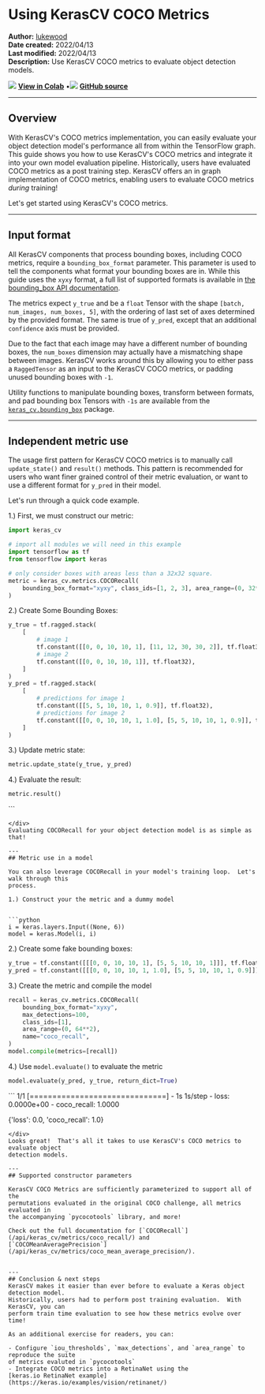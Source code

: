# Using KerasCV COCO Metrics

**Author:** [lukewood](https://twitter.com/luke_wood_ml)<br>
**Date created:** 2022/04/13<br>
**Last modified:** 2022/04/13<br>
**Description:** Use KerasCV COCO metrics to evaluate object detection models.


<img class="k-inline-icon" src="https://colab.research.google.com/img/colab_favicon.ico"/> [**View in Colab**](https://colab.research.google.com/github/keras-team/keras-io/blob/master/guides/ipynb/keras_cv/coco_metrics.ipynb)  <span class="k-dot">•</span><img class="k-inline-icon" src="https://github.com/favicon.ico"/> [**GitHub source**](https://github.com/keras-team/keras-io/blob/master/guides/keras_cv/coco_metrics.py)



---
## Overview

With KerasCV's COCO metrics implementation, you can easily evaluate your object
detection model's performance all from within the TensorFlow graph. This guide
shows you how to use KerasCV's COCO metrics and integrate it into your own model
evaluation pipeline.  Historically, users have evaluated COCO metrics as a post training
step.  KerasCV offers an in graph implementation of COCO metrics, enabling users to
evaluate COCO metrics *during* training!

Let's get started using KerasCV's COCO metrics.

---
## Input format

All KerasCV components that process bounding boxes, including COCO metrics, require a
`bounding_box_format` parameter.  This parameter is used to tell the components what
format your bounding boxes are in.  While this guide uses the `xyxy` format, a full
list of supported formats is available in
[the bounding_box API documentation](https://keras.io/api/keras_cv/bounding_box/formats/).

The metrics expect `y_true` and be a `float` Tensor with the shape `[batch,
num_images, num_boxes, 5]`, with the ordering of last set of axes determined by the
provided format.  The same is true of `y_pred`, except that an additional `confidence`
axis must be provided.

Due to the fact that each image may have a different number of bounding boxes,
the `num_boxes` dimension may actually have a mismatching shape between images.
KerasCV works around this by allowing you to either pass a `RaggedTensor` as an
input to the KerasCV COCO metrics, or padding unused bounding boxes with `-1`.

Utility functions to manipulate bounding boxes, transform between formats, and
pad bounding box Tensors with `-1s` are available from the
[`keras_cv.bounding_box`](https://github.com/keras-team/keras-cv/blob/master/keras_cv/bounding_box)
package.

---
## Independent metric use

The usage first pattern for KerasCV COCO metrics is to manually call
`update_state()` and `result()` methods. This pattern is recommended for users
who want finer grained control of their metric evaluation, or want to use a
different format for `y_pred` in their model.

Let's run through a quick code example.

1.) First, we must construct our metric:


```python
import keras_cv

# import all modules we will need in this example
import tensorflow as tf
from tensorflow import keras

# only consider boxes with areas less than a 32x32 square.
metric = keras_cv.metrics.COCORecall(
    bounding_box_format="xyxy", class_ids=[1, 2, 3], area_range=(0, 32**2)
)
```

2.) Create Some Bounding Boxes:


```python
y_true = tf.ragged.stack(
    [
        # image 1
        tf.constant([[0, 0, 10, 10, 1], [11, 12, 30, 30, 2]], tf.float32),
        # image 2
        tf.constant([[0, 0, 10, 10, 1]], tf.float32),
    ]
)
y_pred = tf.ragged.stack(
    [
        # predictions for image 1
        tf.constant([[5, 5, 10, 10, 1, 0.9]], tf.float32),
        # predictions for image 2
        tf.constant([[0, 0, 10, 10, 1, 1.0], [5, 5, 10, 10, 1, 0.9]], tf.float32),
    ]
)
```

3.) Update metric state:


```python
metric.update_state(y_true, y_pred)
```

4.) Evaluate the result:


```python
metric.result()
```




<div class="k-default-codeblock">
```
<tf.Tensor: shape=(), dtype=float32, numpy=0.25>

```
</div>
Evaluating COCORecall for your object detection model is as simple as that!

---
## Metric use in a model

You can also leverage COCORecall in your model's training loop.  Let's walk through this
process.

1.) Construct your the metric and a dummy model


```python
i = keras.layers.Input((None, 6))
model = keras.Model(i, i)
```

2.) Create some fake bounding boxes:


```python
y_true = tf.constant([[[0, 0, 10, 10, 1], [5, 5, 10, 10, 1]]], tf.float32)
y_pred = tf.constant([[[0, 0, 10, 10, 1, 1.0], [5, 5, 10, 10, 1, 0.9]]], tf.float32)
```

3.) Create the metric and compile the model


```python
recall = keras_cv.metrics.COCORecall(
    bounding_box_format="xyxy",
    max_detections=100,
    class_ids=[1],
    area_range=(0, 64**2),
    name="coco_recall",
)
model.compile(metrics=[recall])
```

4.) Use `model.evaluate()` to evaluate the metric


```python
model.evaluate(y_pred, y_true, return_dict=True)
```

<div class="k-default-codeblock">
```
1/1 [==============================] - 1s 1s/step - loss: 0.0000e+00 - coco_recall: 1.0000

{'loss': 0.0, 'coco_recall': 1.0}

```
</div>
Looks great!  That's all it takes to use KerasCV's COCO metrics to evaluate object
detection models.

---
## Supported constructor parameters

KerasCV COCO Metrics are sufficiently parameterized to support all of the
permutations evaluated in the original COCO challenge, all metrics evaluated in
the accompanying `pycocotools` library, and more!

Check out the full documentation for [`COCORecall`](/api/keras_cv/metrics/coco_recall/) and
[`COCOMeanAveragePrecision`](/api/keras_cv/metrics/coco_mean_average_precision/).


---
## Conclusion & next steps
KerasCV makes it easier than ever before to evaluate a Keras object detection model.
Historically, users had to perform post training evaluation.  With KerasCV, you can
perform train time evaluation to see how these metrics evolve over time!

As an additional exercise for readers, you can:

- Configure `iou_thresholds`, `max_detections`, and `area_range` to reproduce the suite
of metrics evaluted in `pycocotools`
- Integrate COCO metrics into a RetinaNet using the
[keras.io RetinaNet example](https://keras.io/examples/vision/retinanet/)

